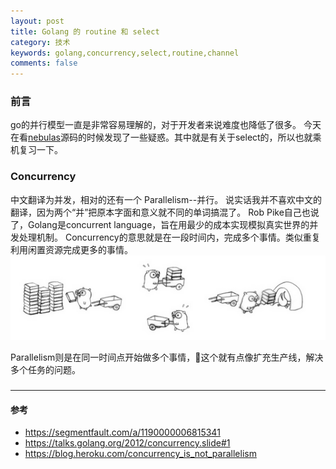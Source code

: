 ```yaml
---
layout: post
title: Golang 的 routine 和 select
category: 技术
keywords: golang,concurrency,select,routine,channel
comments: false
---
```


### 前言
go的并行模型一直是非常容易理解的，对于开发者来说难度也降低了很多。
今天在看[nebulas](https://github.com/nebulasio/go-nebulas)源码的时候发现了一些疑惑。其中就是有关于select的，所以也就乘机复习一下。

### Concurrency
中文翻译为并发，相对的还有一个 Parallelism--并行。
说实话我并不喜欢中文的翻译，因为两个“并”把原本字面和意义就不同的单词搞混了。
Rob Pike自己也说了，Golang是concurrent language，旨在用最少的成本实现模拟真实世界的并发处理机制。
Concurrency的意思就是在一段时间内，完成多个事情。类似重复利用闲置资源完成更多的事情。
![conc](/assets/img/concurrency.png)

Parallelism则是在同一时间点开始做多个事情，这个就有点像扩充生产线，解决多个任务的问题。

### 







---
#### 参考
- https://segmentfault.com/a/1190000006815341
- https://talks.golang.org/2012/concurrency.slide#1
- https://blog.heroku.com/concurrency_is_not_parallelism